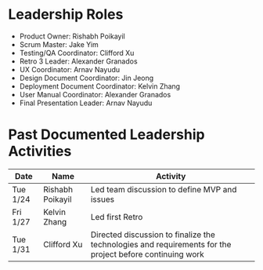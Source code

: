# Leadership Roles

* Product Owner: Rishabh Poikayil
* Scrum Master: Jake Yim
* Testing/QA Coordinator: Clifford Xu
* Retro 3 Leader: Alexander Granados
* UX Coordinator: Arnav Nayudu
* Design Document Coordinator: Jin Jeong
* Deployment Document Coordinator: Kelvin Zhang
* User Manual Coordinator: Alexander Granados
* Final Presentation Leader: Arnav Nayudu


# Past Documented Leadership Activities

| Date      | Name              | Activity                                               |
|-----------|-------------------|--------------------------------------------------------|
| Tue 1/24  | Rishabh Poikayil  | Led team discussion to define MVP and issues                     
| Fri 1/27  | Kelvin Zhang      | Led first Retro           
| Tue 1/31  | Clifford Xu       | Directed discussion to finalize the technologies and requirements for the project before continuing work
